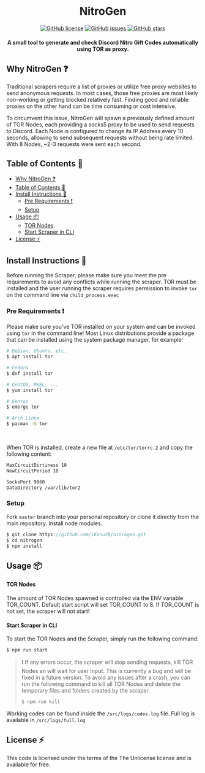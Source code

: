 <center>
<p align="center">
<h1> NitroGen </h1>
<a href="https://github.com/iKasu2k/nitrogen"><img alt="GitHub license" src="https://img.shields.io/github/license/iKasu2k/nitrogen"></a> <a href="https://github.com/iKasu2k/nitrogen/issues"><img alt="GitHub issues" src="https://img.shields.io/github/issues/iKasu2k/nitrogen"></a> <a href="https://github.com/iKasu2k/nitrogen/stargazers"><img alt="GitHub stars" src="https://img.shields.io/github/stars/iKasu2k/nitrogen"></a>
<h4>A small tool to generate and check Discord Nitro Gift Codes automatically using TOR as proxy. </h4>
</p>
</center>

## Why NitroGen :question:
Traditional scrapers require a list of proxies or utilize free proxy websites to send anonymous requests. In most cases, those free proxies are most likely non-working or getting blocked relatively fast. Finding good and reliable proxies on the other hand can be time consuming or cost intensive.

To circumvent this issue, NitroGen will spawn a previously defined amount of TOR Nodes, each providing a socks5 proxy to be used to send requests to Discord. Each Node is configured to change its IP Address every 10 seconds, allowing to send subsequent requests without being rate limited. With 8 Nodes, ~2-3 requests were sent each second.

## Table of Contents :book:
- [Why NitroGen :question:](#why-nitrogen-question)
- [Table of Contents :book:](#table-of-contents-book)
- [Install Instructions :wrench:](#install-instructions-wrench)
  - [Pre Requirements :exclamation:](#pre-requirements-exclamation)
  - [Setup](#setup)
- [Usage :package:](#usage-package)
    - [TOR Nodes](#tor-nodes)
    - [Start Scraper in CLI](#start-scraper-in-cli)
- [License :zap:](#license-zap)

## Install Instructions :wrench:
Before running the Scraper, please make sure you meet the pre requirements to avoid any conflicts while running the scraper. 
TOR must be installed and the user running the scraper requires permission to invoke `tor` on the command line via `child_process.exec`
### Pre Requirements :exclamation:
Please make sure you've TOR installed on your system and can be invoked using `tor` in the command line!
Most Linux distributions provide a package that can be installed using the system package manager, for example: 

```sh
# Debian, Ubuntu, etc.
$ apt install tor
```
```sh
# Fedora
$ dnf install tor
```
```sh
# CentOS, RHEL, ...
$ yum install tor
```
```sh
# Gentoo
$ emerge tor
```
```sh
# Arch Linux
$ pacman -S tor
```
<br />

When TOR is installed, create a new file at `/etc/tor/torrc.2` and copy the following content:
```bash
MaxCircuitDirtiness 10
NewCircuitPeriod 10

SocksPort 9060
DataDirectory /var/lib/tor2
```

### Setup
Fork `master` branch into your personal repository or clone it directly from the main repository. Install node modules.

```javascript
$ git clone https://github.com/iKasu2k/nitrogen.git
$ cd nitrogen
$ npm install
```

## Usage :package:
#### TOR Nodes
The amount of TOR Nodes spawned is controlled via the ENV variable TOR_COUNT. Default start script will set TOR_COUNT to 8. If TOR_COUNT is not set, the scraper will not start!

#### Start Scraper in CLI
To start the TOR Nodes and the Scraper, simply run the following command:
```sh
$ npm run start
```

> :exclamation: If any errors occur, the scraper will stop sending requests, kill TOR Nodes an will wait for user Input. This is currently a bug and will be fixed in a future version.
To avoid any issues after a crash, you can run the following command to kill all TOR Nodes and delete the temporary files and folders created by the scraper.
> ```sh
> $ npm run kill
> ```
Working codes can be found inside the `/src/logs/codes.log` file. Full log is available in `/src/logs/full.log`


## License :zap:
This code is licensed under the terms of the The Unlicense license and is available for free.